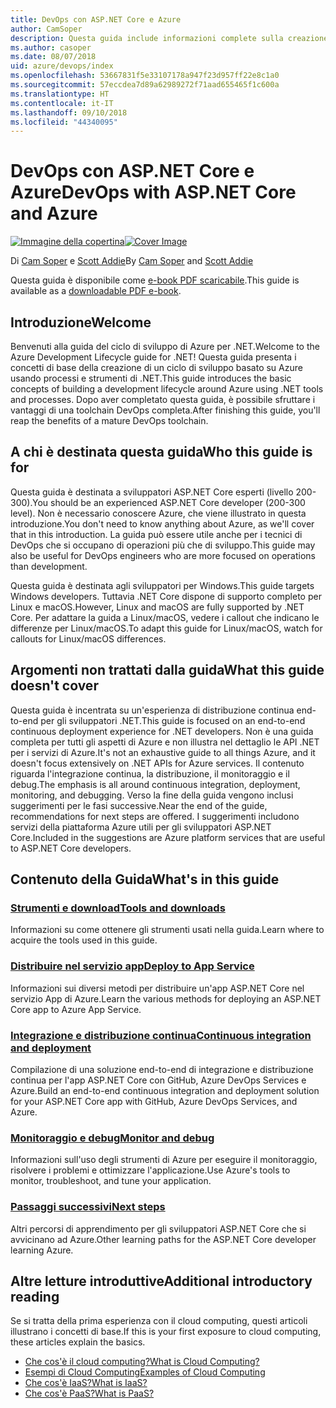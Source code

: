 ```yaml
---
title: DevOps con ASP.NET Core e Azure
author: CamSoper
description: Questa guida include informazioni complete sulla creazione di una pipeline DevOps per un'app ASP.NET Core ospitata in Azure.
ms.author: casoper
ms.date: 08/07/2018
uid: azure/devops/index
ms.openlocfilehash: 53667831f5e33107178a947f23d957ff22e8c1a0
ms.sourcegitcommit: 57eccdea7d89a62989272f71aad655465f1c600a
ms.translationtype: HT
ms.contentlocale: it-IT
ms.lasthandoff: 09/10/2018
ms.locfileid: "44340095"
---
```

# <a name="devops-with-aspnet-core-and-azure"></a><span data-ttu-id="6ffe9-103">DevOps con ASP.NET Core e Azure</span><span class="sxs-lookup"><span data-stu-id="6ffe9-103">DevOps with ASP.NET Core and Azure</span></span>

<span data-ttu-id="6ffe9-104">[![Immagine della copertina](./media/cover-large.png)](https://aka.ms/devopsbook)</span><span class="sxs-lookup"><span data-stu-id="6ffe9-104">[![Cover Image](./media/cover-large.png)](https://aka.ms/devopsbook)</span></span>

<span data-ttu-id="6ffe9-105">Di [Cam Soper](https://twitter.com/camsoper) e [Scott Addie](https://twitter.com/scottaddie)</span><span class="sxs-lookup"><span data-stu-id="6ffe9-105">By [Cam Soper](https://twitter.com/camsoper) and [Scott Addie](https://twitter.com/scottaddie)</span></span>

<span data-ttu-id="6ffe9-106">Questa guida è disponibile come [e-book PDF scaricabile](https://aka.ms/devopsbook).</span><span class="sxs-lookup"><span data-stu-id="6ffe9-106">This guide is available as a [downloadable PDF e-book](https://aka.ms/devopsbook).</span></span>

## <a name="welcome"></a><span data-ttu-id="6ffe9-107">Introduzione</span><span class="sxs-lookup"><span data-stu-id="6ffe9-107">Welcome</span></span> 

<span data-ttu-id="6ffe9-108">Benvenuti alla guida del ciclo di sviluppo di Azure per .NET.</span><span class="sxs-lookup"><span data-stu-id="6ffe9-108">Welcome to the Azure Development Lifecycle guide for .NET!</span></span> <span data-ttu-id="6ffe9-109">Questa guida presenta i concetti di base della creazione di un ciclo di sviluppo basato su Azure usando processi e strumenti di .NET.</span><span class="sxs-lookup"><span data-stu-id="6ffe9-109">This guide introduces the basic concepts of building a development lifecycle around Azure using .NET tools and processes.</span></span> <span data-ttu-id="6ffe9-110">Dopo aver completato questa guida, è possibile sfruttare i vantaggi di una toolchain DevOps completa.</span><span class="sxs-lookup"><span data-stu-id="6ffe9-110">After finishing this guide, you'll reap the benefits of a mature DevOps toolchain.</span></span>

## <a name="who-this-guide-is-for"></a><span data-ttu-id="6ffe9-111">A chi è destinata questa guida</span><span class="sxs-lookup"><span data-stu-id="6ffe9-111">Who this guide is for</span></span>

<span data-ttu-id="6ffe9-112">Questa guida è destinata a sviluppatori ASP.NET Core esperti (livello 200-300).</span><span class="sxs-lookup"><span data-stu-id="6ffe9-112">You should be an experienced ASP.NET Core developer (200-300 level).</span></span> <span data-ttu-id="6ffe9-113">Non è necessario conoscere Azure, che viene illustrato in questa introduzione.</span><span class="sxs-lookup"><span data-stu-id="6ffe9-113">You don't need to know anything about Azure, as we'll cover that in this introduction.</span></span> <span data-ttu-id="6ffe9-114">La guida può essere utile anche per i tecnici di DevOps che si occupano di operazioni più che di sviluppo.</span><span class="sxs-lookup"><span data-stu-id="6ffe9-114">This guide may also be useful for DevOps engineers who are more focused on operations than development.</span></span>

<span data-ttu-id="6ffe9-115">Questa guida è destinata agli sviluppatori per Windows.</span><span class="sxs-lookup"><span data-stu-id="6ffe9-115">This guide targets Windows developers.</span></span> <span data-ttu-id="6ffe9-116">Tuttavia .NET Core dispone di supporto completo per Linux e macOS.</span><span class="sxs-lookup"><span data-stu-id="6ffe9-116">However, Linux and macOS are fully supported by .NET Core.</span></span> <span data-ttu-id="6ffe9-117">Per adattare la guida a Linux/macOS, vedere i callout che indicano le differenze per Linux/macOS.</span><span class="sxs-lookup"><span data-stu-id="6ffe9-117">To adapt this guide for Linux/macOS, watch for callouts for Linux/macOS differences.</span></span>

## <a name="what-this-guide-doesnt-cover"></a><span data-ttu-id="6ffe9-118">Argomenti non trattati dalla guida</span><span class="sxs-lookup"><span data-stu-id="6ffe9-118">What this guide doesn't cover</span></span>

<span data-ttu-id="6ffe9-119">Questa guida è incentrata su un'esperienza di distribuzione continua end-to-end per gli sviluppatori .NET.</span><span class="sxs-lookup"><span data-stu-id="6ffe9-119">This guide is focused on an end-to-end continuous deployment experience for .NET developers.</span></span> <span data-ttu-id="6ffe9-120">Non è una guida completa per tutti gli aspetti di Azure e non illustra nel dettaglio le API .NET per i servizi di Azure.</span><span class="sxs-lookup"><span data-stu-id="6ffe9-120">It's not an exhaustive guide to all things Azure, and it doesn't focus extensively on .NET APIs for Azure services.</span></span> <span data-ttu-id="6ffe9-121">Il contenuto riguarda l'integrazione continua, la distribuzione, il monitoraggio e il debug.</span><span class="sxs-lookup"><span data-stu-id="6ffe9-121">The emphasis is all around continuous integration, deployment, monitoring, and debugging.</span></span> <span data-ttu-id="6ffe9-122">Verso la fine della guida vengono inclusi suggerimenti per le fasi successive.</span><span class="sxs-lookup"><span data-stu-id="6ffe9-122">Near the end of the guide, recommendations for next steps are offered.</span></span> <span data-ttu-id="6ffe9-123">I suggerimenti includono servizi della piattaforma Azure utili per gli sviluppatori ASP.NET Core.</span><span class="sxs-lookup"><span data-stu-id="6ffe9-123">Included in the suggestions are Azure platform services that are useful to ASP.NET Core developers.</span></span>

## <a name="whats-in-this-guide"></a><span data-ttu-id="6ffe9-124">Contenuto della Guida</span><span class="sxs-lookup"><span data-stu-id="6ffe9-124">What's in this guide</span></span>

### <a name="tools-and-downloadsxrefazuredevopstools-and-downloads"></a>[<span data-ttu-id="6ffe9-125">Strumenti e download</span><span class="sxs-lookup"><span data-stu-id="6ffe9-125">Tools and downloads</span></span>](xref:azure/devops/tools-and-downloads)

<span data-ttu-id="6ffe9-126">Informazioni su come ottenere gli strumenti usati nella guida.</span><span class="sxs-lookup"><span data-stu-id="6ffe9-126">Learn where to acquire the tools used in this guide.</span></span>

### <a name="deploy-to-app-servicexrefazuredevopsdeploy-to-app-service"></a>[<span data-ttu-id="6ffe9-127">Distribuire nel servizio app</span><span class="sxs-lookup"><span data-stu-id="6ffe9-127">Deploy to App Service</span></span>](xref:azure/devops/deploy-to-app-service)

<span data-ttu-id="6ffe9-128">Informazioni sui diversi metodi per distribuire un'app ASP.NET Core nel servizio App di Azure.</span><span class="sxs-lookup"><span data-stu-id="6ffe9-128">Learn the various methods for deploying an ASP.NET Core app to Azure App Service.</span></span>

### <a name="continuous-integration-and-deploymentxrefazuredevopscicd"></a>[<span data-ttu-id="6ffe9-129">Integrazione e distribuzione continua</span><span class="sxs-lookup"><span data-stu-id="6ffe9-129">Continuous integration and deployment</span></span>](xref:azure/devops/cicd)

<span data-ttu-id="6ffe9-130">Compilazione di una soluzione end-to-end di integrazione e distribuzione continua per l'app ASP.NET Core con GitHub, Azure DevOps Services e Azure.</span><span class="sxs-lookup"><span data-stu-id="6ffe9-130">Build an end-to-end continuous integration and deployment solution for your ASP.NET Core app with GitHub, Azure DevOps Services, and Azure.</span></span>

### <a name="monitor-and-debugxrefazuredevopsmonitor"></a>[<span data-ttu-id="6ffe9-131">Monitoraggio e debug</span><span class="sxs-lookup"><span data-stu-id="6ffe9-131">Monitor and debug</span></span>](xref:azure/devops/monitor)

<span data-ttu-id="6ffe9-132">Informazioni sull'uso degli strumenti di Azure per eseguire il monitoraggio, risolvere i problemi e ottimizzare l'applicazione.</span><span class="sxs-lookup"><span data-stu-id="6ffe9-132">Use Azure's tools to monitor, troubleshoot, and tune your application.</span></span>

### <a name="next-stepsxrefazuredevopsnext-steps"></a>[<span data-ttu-id="6ffe9-133">Passaggi successivi</span><span class="sxs-lookup"><span data-stu-id="6ffe9-133">Next steps</span></span>](xref:azure/devops/next-steps)

<span data-ttu-id="6ffe9-134">Altri percorsi di apprendimento per gli sviluppatori ASP.NET Core che si avvicinano ad Azure.</span><span class="sxs-lookup"><span data-stu-id="6ffe9-134">Other learning paths for the ASP.NET Core developer learning Azure.</span></span>

## <a name="additional-introductory-reading"></a><span data-ttu-id="6ffe9-135">Altre letture introduttive</span><span class="sxs-lookup"><span data-stu-id="6ffe9-135">Additional introductory reading</span></span>

<span data-ttu-id="6ffe9-136">Se si tratta della prima esperienza con il cloud computing, questi articoli illustrano i concetti di base.</span><span class="sxs-lookup"><span data-stu-id="6ffe9-136">If this is your first exposure to cloud computing, these articles explain the basics.</span></span>

* [<span data-ttu-id="6ffe9-137">Che cos'è il cloud computing?</span><span class="sxs-lookup"><span data-stu-id="6ffe9-137">What is Cloud Computing?</span></span>](https://azure.microsoft.com/overview/what-is-cloud-computing/)
* [<span data-ttu-id="6ffe9-138">Esempi di Cloud Computing</span><span class="sxs-lookup"><span data-stu-id="6ffe9-138">Examples of Cloud Computing</span></span>](https://azure.microsoft.com/overview/examples-of-cloud-computing/)
* [<span data-ttu-id="6ffe9-139">Che cos'è IaaS?</span><span class="sxs-lookup"><span data-stu-id="6ffe9-139">What is IaaS?</span></span>](https://azure.microsoft.com/overview/what-is-iaas/)
* [<span data-ttu-id="6ffe9-140">Che cos'è PaaS?</span><span class="sxs-lookup"><span data-stu-id="6ffe9-140">What is PaaS?</span></span>](https://azure.microsoft.com/overview/what-is-paas/)
